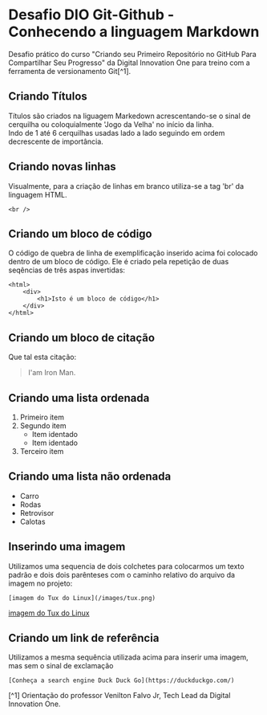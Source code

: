 # Desafio DIO Git-Github - Conhecendo a linguagem Markdown

Desafio prático do curso "Criando seu Primeiro Repositório no GitHub Para Compartilhar Seu Progresso" da Digital Innovation One para treino com a ferramenta de versionamento Git[^1]. 

## Criando Títulos

Títulos são criados na liguagem Markedown acrescentando-se o sinal de cerquilha ou coloquialmente 'Jogo da Velha' no início da linha.  
Indo de 1 até 6 cerquilhas usadas lado a lado seguindo em ordem decrescente de importância.

## Criando novas linhas

Visualmente, para a criação de linhas em branco utiliza-se a tag 'br' da linguagem HTML.

```
<br />
```

## Criando um bloco de código

O código de quebra de linha de exemplificação inserido acima foi colocado dentro de um bloco de código.
Ele é criado pela repetição de duas seqências de três aspas invertidas: 

```
<html>
	<div>
		<h1>Isto é um bloco de código</h1>
	</div>
</html> 
```

## Criando um bloco de citação

Que tal esta citação:    
> I'am Iron Man.

## Criando uma lista ordenada

1. Primeiro item
2. Segundo item
	- Item identado
	- Item identado
3. Terceiro item

## Criando uma lista não ordenada

- Carro
- Rodas
- Retrovisor
- Calotas

## Inserindo uma imagem

Utilizamos uma sequencia de dois colchetes para colocarmos um texto padrão e dois dois parênteses com o caminho relativo do arquivo da imagem no projeto:

```
[imagem do Tux do Linux](/images/tux.png)
```

[imagem do Tux do Linux](/images/tux.png)

## Criando um link de referência

Utilizamos a mesma sequência utilizada acima para inserir uma imagem, mas sem o sinal de exclamação

```
[Conheça a search engine Duck Duck Go](https://duckduckgo.com/)
```


[^1] Orientação do professor Venilton Falvo Jr, Tech Lead da Digital Innovation One.














